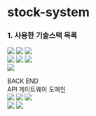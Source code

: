 # stock-system

### 1. 사용한 기술스택 목록<br/>
<img src="https://img.shields.io/badge/java-007396?style=for-the-badge&logo=Java&logoColor=white">
<img src="https://img.shields.io/badge/Spring Boot-6DB33F?style=for-the-badge&logo=Spring Boot&logoColor=white">
<img src="https://img.shields.io/badge/JPA-6DB33F?style=for-the-badge&logo=JPA&logoColor=white">  
<br/>
<img src="https://img.shields.io/badge/Swagger-007396?style=for-the-badge&logo=Swagger&logoColor=white">
<img src="https://img.shields.io/badge/Hateoas-6DB33F?style=for-the-badge&logo=Hateoas&logoColor=white">
<img src="https://img.shields.io/badge/Spring Validation-6DB33F?style=for-the-badge&logo=Spring Validation&logoColor=white">  
<br/>
<img src="https://img.shields.io/badge/H2-6DB33F?style=for-the-badge&logo=H2&logoColor=white">

BACK END<br/>
API 게이트웨이 도메인  
<img src="https://img.shields.io/badge/java-007396?style=for-the-badge&logo=Java&logoColor=white">
<img src="https://img.shields.io/badge/Spring Boot-6DB33F?style=for-the-badge&logo=Spring Boot&logoColor=white">
<img src="https://img.shields.io/badge/Spring Cloud GateWay-6DB33F?style=for-the-badge&logo=Spring Cloud GateWay&logoColor=white">  
<img src="https://img.shields.io/badge/AWS-007396?style=for-the-badge&logo=amazonaws&logoColor=white">
<img src="https://img.shields.io/badge/Git-4479A1?style=for-the-badge&logo=Git&logoColor=white">
